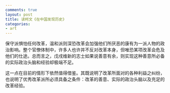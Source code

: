 ```yaml
---
comments: true
layout: post
title: 读柯文《在中国发现历史》
categories:
- art
---
```


保守派惧怕任何改革，温和派则深恐改革会加强他们所厌恶的康有为一派人物的政治影响。整个官僚体制中，许多人也许并不反对改革本身，但唯恐某项改革会危及他们的仕途。总而言之，戊戌维新的志士如果说善意有余，则实现这种善意所必备的实际政治头脑和经验却极端不足。

这一点在目前的情形下依然值得借鉴。其既说明了改革所面对的各种利益之纠纷，也说明了优秀改革派所必须具备之条件：改革的善意、实际的政治头脑以及充足的改革经验。
